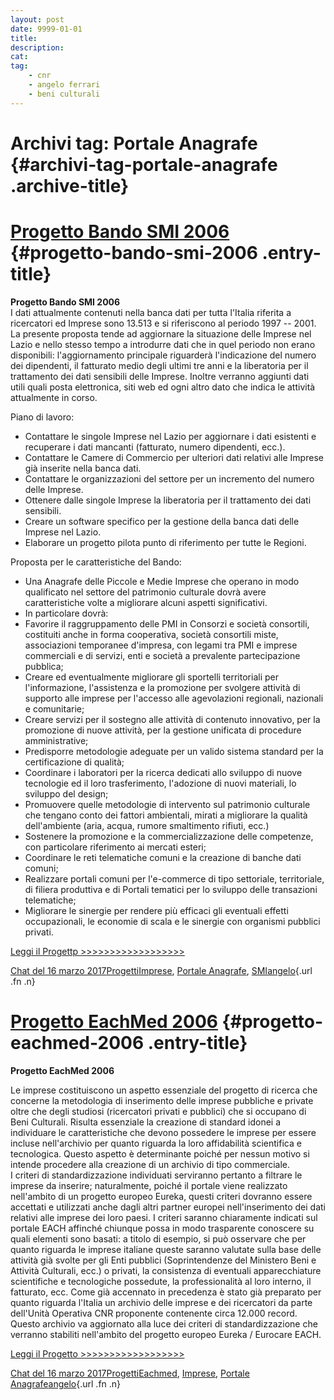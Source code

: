 ```yaml
---
layout: post
date: 9999-01-01
title:
description:
cat:
tag:
    - cnr
    - angelo ferrari
    - beni culturali
---
```

Archivi tag: Portale Anagrafe {#archivi-tag-portale-anagrafe .archive-title}
=============================

[Progetto Bando SMI 2006](indexca55.html?p=696) {#progetto-bando-smi-2006 .entry-title}
===============================================

**Progetto Bando SMI 2006**\
I dati attualmente contenuti nella banca dati per tutta l'Italia riferita a ricercatori ed Imprese sono 13.513 e si riferiscono al periodo 1997 --  2001. La presente proposta tende ad aggiornare la situazione delle Imprese nel Lazio e nello stesso tempo a introdurre dati che in quel periodo non erano disponibili: l'aggiornamento principale riguarderà l'indicazione del numero dei dipendenti, il fatturato medio degli ultimi tre anni e la liberatoria per il trattamento dei dati sensibili delle Imprese. Inoltre verranno aggiunti dati utili quali posta elettronica, siti web  ed ogni altro dato che indica le attività attualmente in corso.

Piano di lavoro:

-   Contattare le singole Imprese nel Lazio per aggiornare i dati esistenti e recuperare i dati mancanti (fatturato, numero dipendenti, ecc.).
-   Contattare le Camere di Commercio per ulteriori dati relativi alle Imprese già inserite nella banca dati.
-   Contattare le organizzazioni del settore per un incremento del numero delle Imprese.
-   Ottenere dalle singole Imprese la liberatoria per il trattamento dei dati sensibili.
-   Creare un software specifico per la gestione della banca dati delle Imprese nel Lazio.
-   Elaborare un progetto pilota punto di riferimento per tutte le Regioni.

Proposta per le caratteristiche del Bando:

-   Una Anagrafe delle Piccole e Medie Imprese che operano in modo qualificato nel settore del patrimonio culturale dovrà avere caratteristiche volte a migliorare alcuni aspetti significativi.
-   In particolare dovrà:
-   Favorire il raggruppamento delle PMI in Consorzi e società consortili, costituiti anche in forma cooperativa, società consortili miste, associazioni temporanee d'impresa, con legami tra PMI e imprese commerciali e di servizi, enti e società a prevalente partecipazione pubblica;
-   Creare ed eventualmente migliorare gli sportelli territoriali per l'informazione, l'assistenza e la promozione per svolgere attività di supporto alle imprese per l'accesso alle agevolazioni regionali, nazionali e comunitarie;
-   Creare servizi per il sostegno alle attività di contenuto innovativo, per la promozione di nuove attività, per la gestione unificata di procedure amministrative;
-   Predisporre metodologie adeguate per un valido sistema standard per la certificazione di qualità;
-   Coordinare i laboratori per la ricerca dedicati allo sviluppo di nuove tecnologie ed il loro trasferimento, l'adozione di nuovi materiali, lo sviluppo del design;
-   Promuovere quelle metodologie di intervento sul patrimonio culturale che tengano conto dei fattori ambientali, mirati a migliorare la qualità dell'ambiente (aria, acqua, rumore smaltimento rifiuti, ecc.)
-   Sostenere la promozione e la commercializzazione delle competenze, con particolare riferimento ai mercati esteri;
-   Coordinare le reti telematiche comuni e la creazione di banche dati comuni;
-   Realizzare portali comuni per l'e-commerce di tipo settoriale, territoriale, di filiera produttiva e di Portali tematici per lo sviluppo delle transazioni telematiche;
-   Migliorare le sinergie per rendere più efficaci gli eventuali effetti occupazionali, le economie di scala e le sinergie con organismi pubblici privati.

[Leggi il Progettp \>\>\>\>\>\>\>\>\>\>\>\>\>\>\>\>\>\>](wp-content/uploads/2017/03/Progetto-SMI-2006-.pdf)

[Chat del 16 marzo 2017](indexca55.html?p=696 "Permalink a Progetto Bando SMI 2006")[Progetti](index0b40.html?cat=9)[Imprese](index514c.html?tag=imprese), [Portale Anagrafe](indexe42c.html?tag=portale-anagrafe), [SMI](index2560.html?tag=smi)[angelo](indexcd64.html?author=1 "Vedi tutti gli articoli di angelo"){.url .fn .n}

[Progetto EachMed 2006](indexaa11.html?p=672) {#progetto-eachmed-2006 .entry-title}
=============================================

**Progetto EachMed 2006**

Le imprese costituiscono un aspetto essenziale del progetto di ricerca che concerne la metodologia di inserimento delle imprese pubbliche e private oltre che degli studiosi (ricercatori privati e pubblici) che si occupano di Beni Culturali. Risulta essenziale la creazione di standard idonei a individuare le caratteristiche che devono possedere le imprese per essere incluse nell'archivio per quanto riguarda la loro affidabilità scientifica e tecnologica. Questo aspetto è determinante poiché per nessun motivo si intende procedere alla creazione di un archivio di tipo commerciale.\
 I criteri di standardizzazione individuati serviranno pertanto a filtrare le imprese da inserire; naturalmente, poiché il portale viene realizzato nell'ambito di un progetto europeo Eureka, questi criteri dovranno essere accettati e utilizzati anche dagli altri partner europei nell'inserimento dei dati relativi alle imprese dei loro paesi. I criteri saranno chiaramente indicati sul portale EACH affinché chiunque possa in modo trasparente conoscere su quali elementi sono basati: a titolo di esempio, si può osservare che per quanto riguarda le imprese italiane queste saranno valutate sulla base delle attività già svolte per gli Enti pubblici (Soprintendenze del Ministero Beni e Attività Culturali, ecc.) o privati, la consistenza di eventuali apparecchiature scientifiche e tecnologiche possedute, la professionalità al loro interno, il fatturato, ecc. Come già accennato in precedenza è stato già preparato per quanto riguarda l'Italia un archivio delle imprese e dei ricercatori da parte dell'Unità Operativa CNR proponente contenente  circa 12.000 record. Questo archivio va aggiornato alla luce dei criteri di standardizzazione che verranno stabiliti nell'ambito del progetto europeo Eureka / Eurocare EACH.

[Leggi il Progetto \>\>\>\>\>\>\>\>\>\>\>\>\>\>\>\>\>\>](wp-content/uploads/2017/03/Progetto-EachMed-2006.pdf)

[Chat del 16 marzo 2017](indexaa11.html?p=672 "Permalink a Progetto EachMed 2006")[Progetti](index0b40.html?cat=9)[Eachmed](indexcf6e.html?tag=eachmed), [Imprese](index514c.html?tag=imprese), [Portale Anagrafe](indexe42c.html?tag=portale-anagrafe)[angelo](indexcd64.html?author=1 "Vedi tutti gli articoli di angelo"){.url .fn .n}

